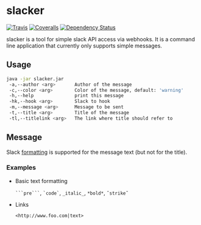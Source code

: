 # slacker

<!-- Links to provider
[![Build Status](https://travis-ci.org/ccguyka/slacker.svg?branch=master)](https://travis-ci.org/ccguyka/slacker)
[![Coverage Status](https://coveralls.io/repos/github/ccguyka/slacker/badge.svg?branch=master)](https://coveralls.io/github/ccguyka/slacker?branch=master)
[![Dependency Status](https://www.versioneye.com/user/projects/58df730726a5bb0052202fd1/badge.svg?style=flat-square)](https://www.versioneye.com/user/projects/58df730726a5bb0052202fd1) 
-->

<!-- Links to shield.io to get flat look -->
[![Travis](https://img.shields.io/travis/ccguyka/slacker.svg?style=flat-square)](https://travis-ci.org/ccguyka/slacker)
[![Coveralls](https://img.shields.io/coveralls/ccguyka/slacker.svg?style=flat-square)](https://coveralls.io/github/ccguyka/slacker?branch=master)
[![Dependency Status](https://www.versioneye.com/user/projects/58df730726a5bb0052202fd1/badge.svg?style=flat-square)](https://www.versioneye.com/user/projects/58df730726a5bb0052202fd1)

slacker is a tool for simple slack API access via webhooks.
It is a command line application that currently only supports simple messages.

## Usage

```bash
java -jar slacker.jar
 -a,--author <arg>       Author of the message
 -c,--color <arg>        Color of the message, default: 'warning'
 -h,--help               print this message
 -hk,--hook <arg>        Slack to hook
 -m,--message <arg>      Message to be sent
 -t,--title <arg>        Title of the message
 -tl,--titlelink <arg>   The link where title should refer to
```

## Message

Slack [formatting](https://api.slack.com/docs/message-formatting) is supported for the message text (but not for the title).

### Examples

- Basic text formatting

  <code>&grave;&grave;&grave;pre&grave;&grave;&grave;</code>, <code>&grave;code&grave;</code>, <code>&lowbar;italic&lowbar;</code>, <code>&ast;bold&ast;</code>, <code>&tilde;strike&tilde;</code>

- Links

  `<http://www.foo.com|text>`

